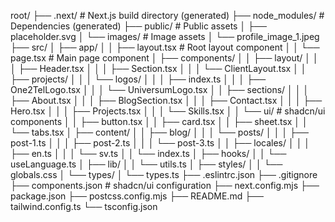 root/
├── .next/                      # Next.js build directory (generated)
├── node_modules/               # Dependencies (generated)
├── public/                     # Public assets
│   ├── placeholder.svg
│   └── images/                 # Image assets
│       └── profile_image_1.jpeg
├── src/
│   ├── app/
│   │   ├── layout.tsx         # Root layout component
│   │   └── page.tsx           # Main page component
│   ├── components/
│   │   ├── layout/
│   │   │   ├── Header.tsx
│   │   │   ├── Section.tsx
│   │   │   └── ClientLayout.tsx
│   │   ├── projects/
│   │   │   └── logos/
│   │   │       ├── index.ts
│   │   │       ├── One2TelLogo.tsx
│   │   │       └── UniversumLogo.tsx
│   │   ├── sections/
│   │   │   ├── About.tsx
│   │   │   ├── BlogSection.tsx
│   │   │   ├── Contact.tsx
│   │   │   ├── Hero.tsx
│   │   │   ├── Projects.tsx
│   │   │   └── Skills.tsx
│   │   └── ui/               # shadcn/ui components
│   │       ├── button.tsx
│   │       ├── card.tsx
│   │       ├── sheet.tsx
│   │       └── tabs.tsx
│   ├── content/
│   │   ├── blog/
│   │   │   └── posts/
│   │   │       ├── post-1.ts
│   │   │       ├── post-2.ts
│   │   │       └── post-3.ts
│   │   ├── locales/
│   │   │   ├── en.ts
│   │   │   └── sv.ts
│   │   └── index.ts
│   ├── hooks/
│   │   └── useLanguage.ts
│   ├── lib/
│   │   └── utils.ts
│   ├── styles/
│   │   └── globals.css
│   └── types/
│       └── types.ts
├── .eslintrc.json
├── .gitignore
├── components.json            # shadcn/ui configuration
├── next.config.mjs
├── package.json
├── postcss.config.mjs
├── README.md
├── tailwind.config.ts
└── tsconfig.json